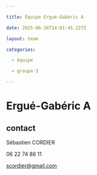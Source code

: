 ```yaml
---

title: Équipe Ergué-Gabéric A

date: 2025-06-26T14:01:45.227Z

layout: team

categories:

  - équipe

  - groupe-3

---
```


# Ergué-Gabéric A



## contact 

Sébastien CORDIER

06 22 74 86 11

scordier@gmail.com

